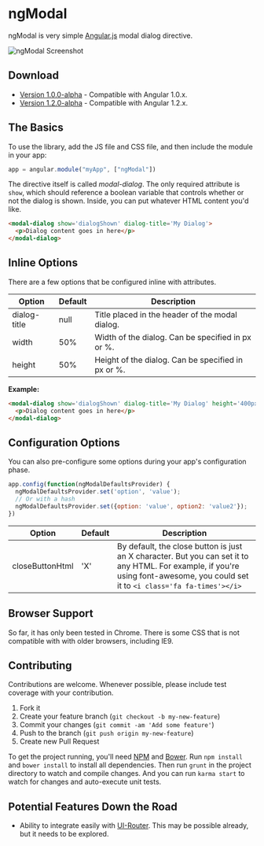 # ngModal

ngModal is very simple [Angular.js](http://angularjs.org/) modal dialog directive.


![ngModal Screenshot](https://raw.github.com/adamalbrecht/ngModal/master/screenshot.png)


## Download

* [Version 1.0.0-alpha](https://github.com/adamalbrecht/ngModal/archive/v1.0.0-alpha.zip) - Compatible with Angular 1.0.x.
* [Version 1.2.0-alpha](https://github.com/adamalbrecht/ngModal/archive/v1.2.0-alpha.zip) - Compatible with Angular 1.2.x.

## The Basics
To use the library, add the JS file and CSS file, and then include the module in your app:

```javascript
app = angular.module("myApp", ["ngModal"])
```

The directive itself is called *modal-dialog*. The only required attribute is `show`, which should reference a boolean variable that controls whether or not the dialog is shown. Inside, you can put whatever HTML content you'd like.

```html
<modal-dialog show='dialogShown' dialog-title='My Dialog'>
  <p>Dialog content goes in here</p>
</modal-dialog>
```

## Inline Options

There are a few options that be configured inline with attributes.

| Option         | Default | Description                                           |
| -------------- | ------- | ----------------------------------------------------- |
| dialog-title   | null    | Title placed in the header of the modal dialog.       |
| width          | 50%     | Width of the dialog. Can be specified in px or %.     |
| height         | 50%     | Height of the dialog. Can be specified in px or %.    |

**Example:**

```html
<modal-dialog show='dialogShown' dialog-title='My Dialog' height='400px' width='75%'>
  <p>Dialog content goes in here</p>
</modal-dialog>
```

## Configuration Options

You can also pre-configure some options during your app's configuration phase.

```javascript
app.config(function(ngModalDefaultsProvider) {
  ngModalDefaultsProvider.set('option', 'value');
  // Or with a hash
  ngModalDefaultsProvider.set({option: 'value', option2: 'value2'});
})
```

| Option              | Default | Description                                                                                                      |
| ------------------- | ------- | ---------------------------------------------------------------------------------------------------------------- |
| closeButtonHtml     | 'X'     | By default, the close button is just an X character. But you can set it to any HTML. For example, if you're using font-awesome, you could set it to `<i class='fa fa-times'></i>` |


## Browser Support

So far, it has only been tested in Chrome. There is some CSS that is not compatible with with older browsers, including IE9.

## Contributing

Contributions are welcome. Whenever possible, please include test coverage with your contribution.

1. Fork it
2. Create your feature branch (`git checkout -b my-new-feature`)
3. Commit your changes (`git commit -am 'Add some feature'`)
4. Push to the branch (`git push origin my-new-feature`)
5. Create new Pull Request

To get the project running, you'll need [NPM](https://npmjs.org/) and [Bower](http://bower.io/). Run `npm install` and `bower install` to install all dependencies. Then run `grunt` in the project directory to watch and compile changes. And you can run `karma start` to watch for changes and auto-execute unit tests.

## Potential Features Down the Road

* Ability to integrate easily with [UI-Router](https://github.com/angular-ui/ui-router). This may be possible already, but it needs to be explored.
